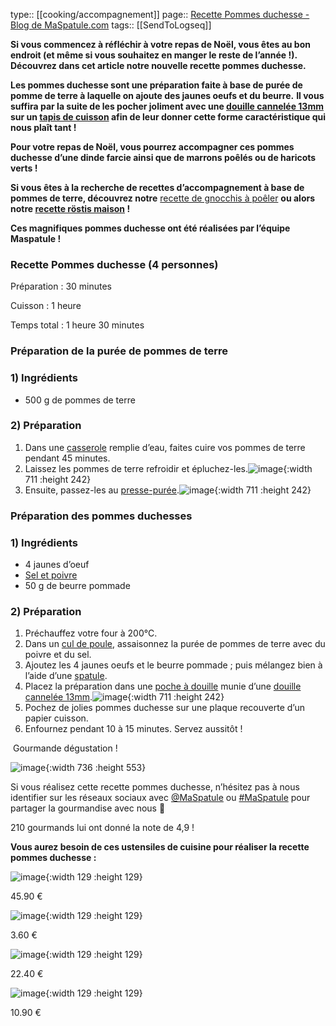 type:: [[cooking/accompagnement]]
page:: [Recette Pommes duchesse - Blog de MaSpatule.com](https://www.maspatule.com/blog/2021/10/28/recette-pommes-duchesse/?)
tags:: [[SendToLogseq]]

**Si vous commencez à réfléchir à votre repas de Noël, vous êtes au bon endroit (et même si vous souhaitez en manger le reste de l’année !).  Découvrez dans cet article notre nouvelle recette pommes duchesse.** 

**Les pommes duchesse sont une préparation faite à base de purée de pomme de terre à laquelle on ajoute des jaunes oeufs et du beurre.** **Il vous suffira par la suite de les pocher joliment avec une [douille cannelée 13mm](https://www.maspatule.com/douille-patisserie/4848-douille-inox-cannelee-13mm-de-buyer.html) sur un [tapis de cuisson](https://www.maspatule.com/105-tapis-de-cuisson) afin de leur donner cette forme caractéristique qui nous plaît tant !**

**Pour votre repas de Noël, vous pourrez accompagner ces pommes duchesse d’une dinde farcie ainsi que de marrons poêlés ou de haricots verts !**

**Si vous êtes à la recherche de recettes d’accompagnement à base de pommes de terre, découvrez notre** [recette de gnocchis à poêler](https://www.maspatule.com/blog/2020/05/14/recette-gnocchi-a-poeler/) **ou alors notre [recette röstis maison](https://www.maspatule.com/blog/2020/03/24/recette-rostis-maison/) !** 

**Ces magnifiques pommes duchesse ont été réalisées par l’équipe Maspatule !**

### **Recette Pommes duchesse (4 personnes)**

Préparation : 30 minutes

Cuisson : 1 heure

Temps total : 1 heure 30 minutes

### **Préparation de la purée de pommes de terre**

### **1) Ingrédients**

* 500 g de pommes de terre

### **2) Préparation**

1. Dans une [casserole](https://www.maspatule.com/33-casserole) remplie d’eau, faites cuire vos pommes de terre pendant 45 minutes. 
2. Laissez les pommes de terre refroidir et épluchez-les.![image](https://www.maspatule.com/blog/wp-content/uploads/2021/10/BLOG-PAS-A-PASpuree1.jpg){:width 711 :height 242}
3. Ensuite, passez-les au [presse-purée](https://www.maspatule.com/65-presse-puree-moulins-a-legumes).![image](https://www.maspatule.com/blog/wp-content/uploads/2021/10/BLOG-PAS-A-PASduchesse-1.jpg){:width 711 :height 242}

### **Préparation des pommes duchesses**

### **1) Ingrédients**

* 4 jaunes d’oeuf
* [Sel et poivre](https://www.maspatule.com/339-sel-poivre-et-epices)
* 50 g de beurre pommade

### **2) Préparation**

1. Préchauffez votre four à 200°C.
2. Dans un [cul de poule](https://www.maspatule.com/92-cul-de-poule-bol), assaisonnez la purée de pommes de terre avec du poivre et du sel.
3. Ajoutez les 4 jaunes oeufs et le beurre pommade ; puis mélangez bien à l’aide d’une [spatule](https://www.maspatule.com/41-spatule). 
4. Placez la préparation dans une [poche à douille](https://www.maspatule.com/76-poche-a-douille) munie d’une [douille cannelée 13mm](https://www.maspatule.com/douille-patisserie/4848-douille-inox-cannelee-13mm-de-buyer.html).![image](https://www.maspatule.com/blog/wp-content/uploads/2021/10/BLOG-PAS-A-PASduchesse-2.jpg){:width 711 :height 242}
5. Pochez de jolies pommes duchesse sur une plaque recouverte d’un papier cuisson. 
6. Enfournez pendant 10 à 15 minutes. Servez aussitôt !

 Gourmande dégustation ! 

![image](https://www.maspatule.com/blog/wp-content/uploads/2021/10/P1170626-1440x1081.jpg){:width 736 :height 553}

Si vous réalisez cette recette pommes duchesse, n’hésitez pas à nous identifier sur les réseaux sociaux avec [@MaSpatule](https://www.instagram.com/p/B71Kv1SHw6x/) ou [#MaSpatule](https://twitter.com/maspatule?ref_src=twsrc%5Egoogle%7Ctwcamp%5Eserp%7Ctwgr%5Eauthor) pour partager la gourmandise avec nous 🙂 

210 gourmands lui ont donné la note de 4,9 !

**Vous aurez besoin de ces ustensiles de cuisine pour réaliser la recette pommes duchesse :**

![image](https://www.maspatule.com/img/p/2/7/8/3/0/27830-home.jpg){:width 129 :height 129}

45.90 €

![image](https://www.maspatule.com/img/p/3/8/5/7/8/38578-home.jpg){:width 129 :height 129}

3.60 €

![image](https://www.maspatule.com/img/p/1/0/8/4/7/10847-home.jpg){:width 129 :height 129}

22.40 €

![image](https://www.maspatule.com/img/p/3/5/7/7/5/35775-home.jpg){:width 129 :height 129}

10.90 €
